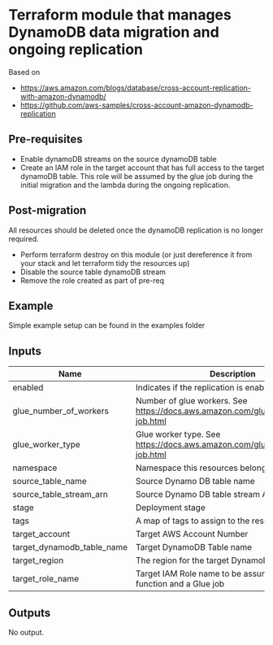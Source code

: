 # Terraform module that manages DynamoDB data migration and ongoing replication 

Based on

 * https://aws.amazon.com/blogs/database/cross-account-replication-with-amazon-dynamodb/
 * https://github.com/aws-samples/cross-account-amazon-dynamodb-replication

## Pre-requisites
 * Enable dynamoDB streams on the source dynamoDB table
 * Create an IAM role in the target account that has full access to the target dynamoDB table. 
This role will be assumed by the glue job during the initial migration and the lambda 
during the ongoing replication.

## Post-migration
All resources should be deleted once the dynamoDB replication is no longer required.
 
 * Perform terraform destroy on this module (or just dereference it from your stack and 
 let terraform tidy the resources up)
 * Disable the source table dynamoDB stream
 * Remove the role created as part of pre-req 
 
## Example
Simple example setup can be found in the examples folder

## Inputs

| Name | Description | Type | Default | Required |
|------|-------------|------|---------|:--------:|
| enabled | Indicates if the replication is enabled | `bool` | `false` | no |
| glue\_number\_of\_workers | Number of glue workers. See https://docs.aws.amazon.com/glue/latest/dg/add-job.html | `number` | `145` | no |
| glue\_worker\_type | Glue worker type. See https://docs.aws.amazon.com/glue/latest/dg/add-job.html | `string` | `"G2.X"` | no |
| namespace | Namespace this resources belong to | `string` | n/a | yes |
| source\_table\_name | Source Dynamo DB table name | `string` | n/a | yes |
| source\_table\_stream\_arn | Source Dynamo DB table stream ARN | `string` | n/a | yes |
| stage | Deployment stage | `string` | n/a | yes |
| tags | A map of tags to assign to the resource. | `map(string)` | n/a | yes |
| target\_account | Target AWS Account Number | `string` | n/a | yes |
| target\_dynamodb\_table\_name | Target DynamoDB Table name | `string` | n/a | yes |
| target\_region | The region for the target DynamoDB table | `string` | n/a | yes |
| target\_role\_name | Target IAM Role name to be assumed by Lambda function and a Glue job | `string` | n/a | yes |

## Outputs

No output.

